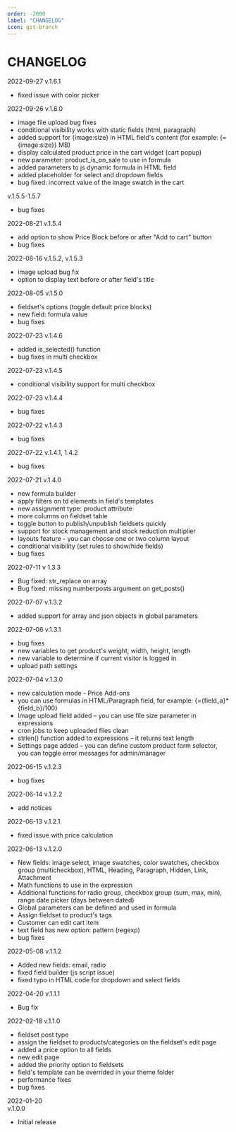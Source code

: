 ```yaml
---
order: -2000
label: "CHANGELOG"
icon: git-branch
---
```


# CHANGELOG
2022-09-27 v.1.6.1
- fixed issue with color picker

2022-09-26 v.1.6.0
- image file upload bug fixes
- conditional visibility works with static fields (html, paragraph)
- added support for {image:size} in HTML field's content (for example: {={image:size}} MB)
- display calculated product price in the cart widget (cart popup)
- new parameter: product_is_on_sale to use in formula
- added parameters to js dynamic formula in HTML field
- added placeholder for select and dropdown fields
- bug fixed: incorrect value of the image swatch in the cart

v.1.5.5-1.5.7
- bug fixes

2022-08-21 v.1.5.4
- add option to show Price Block before or after "Add to cart" button
- bug fixes

2022-08-16 v.1.5.2, v.1.5.3
- image upload bug fix
- option to display text before or after field's title

2022-08-05
v.1.5.0
- fieldset's options (toggle default price blocks)
- new field: formula value
- bug fixes

2022-07-23
v.1.4.6
- added is_selected() function
- bug fixes in multi checkbox

2022-07-23
v.1.4.5
- conditional visibility support for multi checkbox

2022-07-23
v.1.4.4
- bug fixes

2022-07-22
v.1.4.3

- bug fixes

2022-07-22
v.1.4.1, 1.4.2

- bug fixes

2022-07-21
v.1.4.0

- new formula builder
- apply filters on td elements in field's templates
- new assignment type: product attribute
- more columns on fieldset table
- toggle button to publish/unpublish fieldsets quickly
- support for stock management and stock reduction multiplier
- layouts feature - you can choose one or two column layout
- conditional visibility (set rules to show/hide fields)
- bug fixes

2022-07-11
v 1.3.3

- Bug fixed: str_replace on array
- Bug fixed: missing numberposts argument on get_posts()

2022-07-07
v.1.3.2

- added support for array and json objects in global parameters

2022-07-06
v.1.3.1

- bug fixes
- new variables to get product's weight, width, height, length
- new variable to determine if current visitor is logged in
- upload path settings

2022-07-04
v.1.3.0

- new calculation mode - Price Add-ons
- you can use formulas in HTML/Paragraph field, for example: {={field_a}*{field_b}/100}
- Image upload field added – you can use file size parameter in expressions
- cron jobs to keep uploaded files clean
- strlen() function added to expressions – it returns text length
- Settings page added – you can define custom product form selector, you can toggle error messages for admin/manager

2022-06-15
v.1.2.3

- bug fixes

2022-06-14
v.1.2.2

- add notices

2022-06-13
v.1.2.1

- fixed issue with price calculation

2022-06-13
v.1.2.0

- New fields: image select, image swatches, color swatches, checkbox group (multicheckbox), HTML, Heading, Paragraph,
  Hidden, Link, Attachment
- Math functions to use in the expression
- Additional functions for radio group, checkbox group (sum, max, min), range date picker (days between dated)
- Global parameters can be defined and used in formula
- Assign fieldset to product's tags
- Customer can edit cart item
- text field has new option: pattern (regexp)
- bug fixes

2022-05-08
v.1.1.2

- Added new fields: email, radio
- fixed field builder (js script issue)
- fixed typo in HTML code for dropdown and select fields

2022-04-20
v.1.1.1

- Bug fix

2022-02-18
v.1.1.0

- fieldset post type
- assign the fieldset to products/categories on the fieldset's edit page
- added a price option to all fields
- new edit page
- added the priority option to fieldsets
- field's template can be overrided in your theme folder
- performance fixes
- bug fixes

2022-01-20  
v.1.0.0

- Initial release